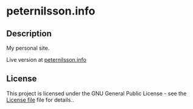 # peternilsson.info

## Description

My personal site.

Live version at [peternilsson.info](https://peternilsson.info)

## License
This project is licensed under the GNU General Public License - see the [License file](LICENSE) file for details..